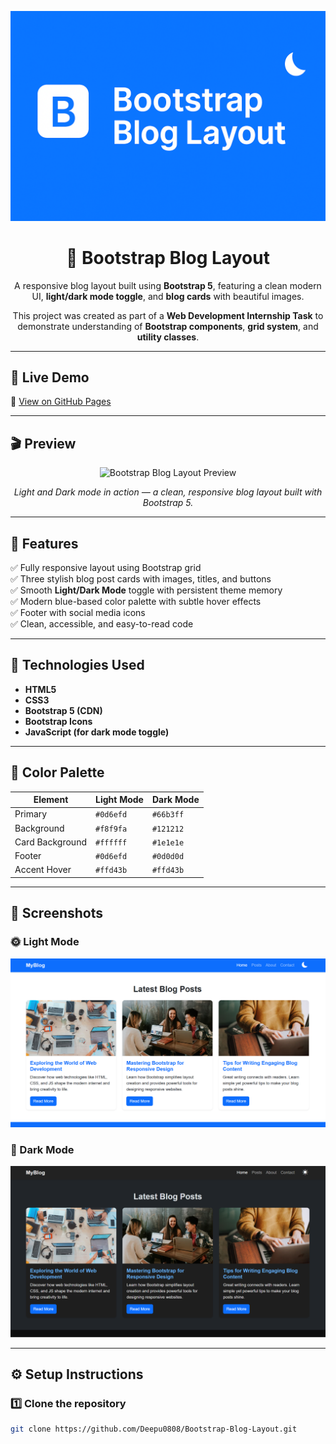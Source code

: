 <p align="center">
  <img src="banner.png" alt="Bootstrap Blog Layout Banner" width="800">
</p>

<h1 align="center">📰 Bootstrap Blog Layout</h1>

<p align="center">
  A responsive blog layout built using <b>Bootstrap 5</b>, featuring a clean modern UI, 
  <b>light/dark mode toggle</b>, and <b>blog cards</b> with beautiful images.
</p>

<p align="center">
  This project was created as part of a <b>Web Development Internship Task</b> 
  to demonstrate understanding of <b>Bootstrap components</b>, 
  <b>grid system</b>, and <b>utility classes</b>.
</p>

---

## 🚀 Live Demo
🔗 [View on GitHub Pages](https://github.com/Deepu0808/Bootstrap-Blog-Layout.git)

---

## 🎬 Preview
<p align="center">
  <img src="preview.gif" alt="Bootstrap Blog Layout Preview" width="800">
</p>

<p align="center"><i>Light and Dark mode in action — a clean, responsive blog layout built with Bootstrap 5.</i></p>

---

## 🧠 Features

✅ Fully responsive layout using Bootstrap grid  
✅ Three stylish blog post cards with images, titles, and buttons  
✅ Smooth **Light/Dark Mode** toggle with persistent theme memory  
✅ Modern blue-based color palette with subtle hover effects  
✅ Footer with social media icons  
✅ Clean, accessible, and easy-to-read code  

---

## 🧩 Technologies Used

- **HTML5**
- **CSS3**
- **Bootstrap 5 (CDN)**
- **Bootstrap Icons**
- **JavaScript (for dark mode toggle)**

---

## 🎨 Color Palette

| Element | Light Mode | Dark Mode |
|----------|-------------|-----------|
| Primary | `#0d6efd` | `#66b3ff` |
| Background | `#f8f9fa` | `#121212` |
| Card Background | `#ffffff` | `#1e1e1e` |
| Footer | `#0d6efd` | `#0d0d0d` |
| Accent Hover | `#ffd43b` | `#ffd43b` |

---

## 📸 Screenshots

### 🌞 Light Mode
![Light Mode Screenshot](screenshots/light-mode.png)

### 🌙 Dark Mode
![Dark Mode Screenshot](screenshots/dark-mode.png)

---

## ⚙️ Setup Instructions

### 1️⃣ Clone the repository
```bash
git clone https://github.com/Deepu0808/Bootstrap-Blog-Layout.git
